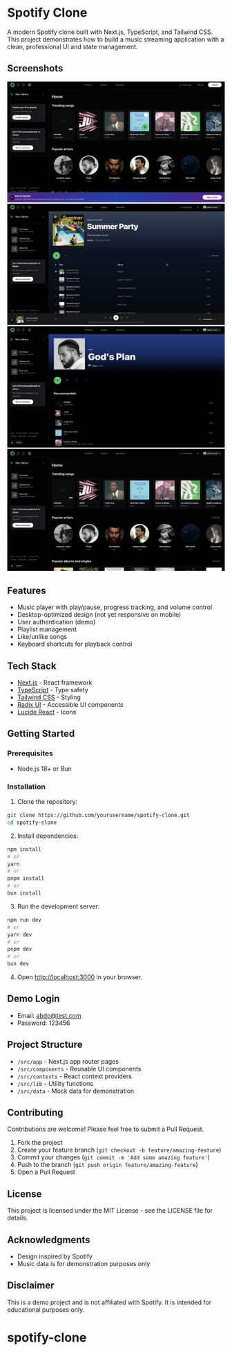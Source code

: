 # Spotify Clone

A modern Spotify clone built with Next.js, TypeScript, and Tailwind CSS. This project demonstrates how to build a music streaming application with a clean, professional UI and state management.

## Screenshots

![Spotify Clone Screenshot](/public/screenshots/Screenshot%202025-07-13%20at%2016.39.36.png)
![Spotify Clone Screenshot](/public/screenshots/Screenshot%202025-07-13%20at%2016.39.29.png)
![Spotify Clone Screenshot](/public/screenshots/Screenshot%202025-07-13%20at%2016.39.12.png)
![Spotify Clone Screenshot](/public/screenshots/Screenshot%202025-07-13%20at%2016.38.57.png)

## Features

- Music player with play/pause, progress tracking, and volume control
- Desktop-optimized design (not yet responsive on mobile)
- User authentication (demo)
- Playlist management
- Like/unlike songs
- Keyboard shortcuts for playback control

## Tech Stack

- [Next.js](https://nextjs.org/) - React framework
- [TypeScript](https://www.typescriptlang.org/) - Type safety
- [Tailwind CSS](https://tailwindcss.com/) - Styling
- [Radix UI](https://www.radix-ui.com/) - Accessible UI components
- [Lucide React](https://lucide.dev/) - Icons

## Getting Started

### Prerequisites

- Node.js 18+ or Bun

### Installation

1. Clone the repository:

```bash
git clone https://github.com/yourusername/spotify-clone.git
cd spotify-clone
```

2. Install dependencies:

```bash
npm install
# or
yarn
# or
pnpm install
# or
bun install
```

3. Run the development server:

```bash
npm run dev
# or
yarn dev
# or
pnpm dev
# or
bun dev
```

4. Open [http://localhost:3000](http://localhost:3000) in your browser.

## Demo Login

- Email: abdo@test.com
- Password: 123456

## Project Structure

- `/src/app` - Next.js app router pages
- `/src/components` - Reusable UI components
- `/src/contexts` - React context providers
- `/src/lib` - Utility functions
- `/src/data` - Mock data for demonstration

## Contributing

Contributions are welcome! Please feel free to submit a Pull Request.

1. Fork the project
2. Create your feature branch (`git checkout -b feature/amazing-feature`)
3. Commit your changes (`git commit -m 'Add some amazing feature'`)
4. Push to the branch (`git push origin feature/amazing-feature`)
5. Open a Pull Request

## License

This project is licensed under the MIT License - see the LICENSE file for details.

## Acknowledgments

- Design inspired by Spotify
- Music data is for demonstration purposes only

## Disclaimer

This is a demo project and is not affiliated with Spotify. It is intended for educational purposes only.

# spotify-clone
